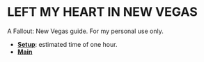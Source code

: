 # LEFT MY HEART IN NEW VEGAS

A Fallout: New Vegas guide. For my personal use only.

- [**Setup**](https://github.com/Sigourn/iheartnewvegas/blob/main/setup.md): estimated time of one hour.
- [**Main**](https://github.com/Sigourn/iheartnewvegas/blob/main/main.md)
